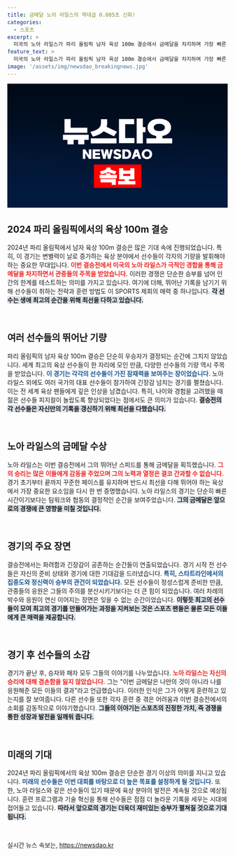 ```yaml
---
title: 금메달 노아 라일스의 역대급 0.005초 신화!
categories:
  - 스포츠
excerpt: >
  미국의 노아 라일스가 파리 올림픽 남자 육상 100m 결승에서 금메달을 차지하며 가장 빠른 사나이로 우뚝 섰습니다. 치열한 접전의 순간들을 놓치지 마세요!
feature_text: >
  미국의 노아 라일스가 파리 올림픽 남자 육상 100m 결승에서 금메달을 차지하며 가장 빠른 사나이로 우뚝 섰습니다. 치열한 접전의 순간들을 놓치지 마세요!
image: '/assets/img/newsdao_breakingnews.jpg'
---
```


<p><img src="/assets/img/newsdao_breakingnews.jpg" alt="ranknews 속보" /></p>

<h2 data-ke-size="size26">2024 파리 올림픽에서의 육상 100m 결승</h2>

<p data-ke-size="size16">2024년 파리 올림픽에서 남자 육상 100m 결승은 많은 기대 속에 진행되었습니다. 특히, 이 경기는 변별력이 날로 증가하는 육상 분야에서 선수들이 각자의 기량을 발휘해야 하는 중요한 무대입니다. <b><span style="color: #ee2323;">이번 결승전에서 미국의 노아 라일스가 극적인 경합을 통해 금메달을 차지하면서 관중들의 주목을 받았습니다.</span></b> 이러한 경쟁은 단순한 승부를 넘어 인간의 한계를 테스트하는 의미를 가지고 있습니다. 여기에 더해, 뛰어난 기록을 남기기 위해 선수들이 취하는 전략과 훈련 방법도 이 SPORTS 제회의 매력 중 하나입니다. <b><span style="background-color: #21538527;">각 선수는 생애 최고의 순간을 위해 최선을 다하고 있습니다.</span></b></p>

<p data-ke-size="size16">&nbsp;</p>

<h2 data-ke-size="size26">여러 선수들의 뛰어난 기량</h2>

<p data-ke-size="size16">파리 올림픽의 남자 육상 100m 결승은 단순히 우승자가 결정되는 순간에 그치지 않았습니다. 세계 최고의 육상 선수들이 한 자리에 모인 만큼, 다양한 선수들의 기량 역시 주목을 받았습니다. <b><span style="color: #1a5490;">이 경기는 각각의 선수들이 가진 잠재력을 보여주는 장이었습니다.</span></b> 노아 라일스 외에도 여러 국가의 대표 선수들이 참가하여 긴장감 넘치는 경기를 펼쳤습니다. 이는 전 세계 육상 팬들에게 깊은 인상을 남겼습니다. 특히, 나이와 경험을 고려했을 때 젊은 선수들 피지컬이 놀랍도록 향상되었다는 점에서도 큰 의미가 있습니다. <b><span style="background-color: #21538527;">결승전의 각 선수들은 자신만의 기록을 갱신하기 위해 최선을 다했습니다.</span></b></p>

<p data-ke-size="size16">&nbsp;</p>

<h2 data-ke-size="size26">노아 라일스의 금메달 수상</h2>

<p data-ke-size="size16">노아 라일스는 이번 결승전에서 그의 뛰어난 스피드를 통해 금메달을 획득했습니다. <b><span style="color: #ee2323;">그의 승리는 많은 이들에게 감동을 주었으며 그의 노력과 열정은 결코 간과할 수 없습니다.</span></b> 경기 초기부터 끝까지 꾸준한 페이스를 유지하며 반드시 최선을 다해 뛰어야 하는 육상에서 가장 중요한 요소임을 다시 한 번 증명했습니다. 노아 라일스의 경기는 단순히 빠른 시간이기보다는 팀워크와 협동의 결정적인 순간을 보여주었습니다. <b><span style="background-color: #21538527;">그의 금메달은 앞으로의 경쟁에 큰 영향을 미칠 것입니다.</span></b></p>

<p data-ke-size="size16">&nbsp;</p>

<h2 data-ke-size="size26">경기의 주요 장면</h2>

<p data-ke-size="size16">결승전에서는 화려함과 긴장감이 공존하는 순간들이 연출되었습니다. 경기 시작 전 선수들은 자신의 준비 상태와 경기에 대한 기대감을 드러냈습니다. <b><span style="color: #1a5490;">특히, 스타트라인에서의 집중도와 정신력이 승부의 관건이 되었습니다.</span></b> 모든 선수들이 정성스럽게 준비한 만큼, 관중들의 응원은 그들의 주의를 분산시키기보다는 더 큰 힘이 되었습니다. 여러 차례의 박수와 응원이 연신 이어지는 장면은 잊을 수 없는 순간이었습니다. <b><span style="background-color: #21538527;">이렇듯 최고의 선수들이 모여 최고의 경기를 만들어가는 과정을 지켜보는 것은 스포츠 팬들은 물론 모든 이들에게 큰 매력을 제공합니다.</span></b></p>

<p data-ke-size="size16">&nbsp;</p>

<h2 data-ke-size="size26">경기 후 선수들의 소감</h2>

<p data-ke-size="size16">경기가 끝난 후, 승자와 패자 모두 그들의 이야기를 나누었습니다. <b><span style="color: #ee2323;">노아 라일스는 자신의 승리에 대해 겸손함을 잃지 않았습니다.</span></b> 그는 "이번 금메달은 나만의 것이 아니라 나를 응원해준 모든 이들의 결과"라고 언급했습니다. 이러한 인식은 그가 어떻게 훈련하고 있는지를 잘 보여줍니다. 다른 선수들 또한 각자 훈련 중 겪은 어려움과 이번 결승전에서의 소회를 감동적으로 이야기했습니다. <b><span style="background-color: #21538527;">그들의 이야기는 스포츠의 진정한 가치, 즉 경쟁을 통한 성장과 발전을 일깨워 줍니다.</span></b></p>

<p data-ke-size="size16">&nbsp;</p>

<h2 data-ke-size="size26">미래의 기대</h2>

<p data-ke-size="size16">2024년 파리 올림픽에서의 육상 100m 결승은 단순한 경기 이상의 의미를 지니고 있습니다. <b><span style="color: #1a5490;">미래의 선수들은 이번 대회를 바탕으로 더 높은 목표를 설정하게 될 것입니다.</span></b> 또한, 노아 라일스와 같은 선수들이 있기 때문에 육상 분야의 발전은 계속될 것으로 예상됩니다. 훈련 프로그램과 기술 혁신을 통해 선수들은 점점 더 놀라운 기록을 세우는 시대에 접어들고 있습니다. <b><span style="background-color: #21538527;">따라서 앞으로의 경기는 더욱더 재미있는 승부가 펼쳐질 것으로 기대됩니다.</span></b></p>

<p data-ke-size="size16">&nbsp;</p>
실시간 뉴스 속보는, <a href="https://newsdao.kr" rel="dofollow">https://newsdao.kr</a>


